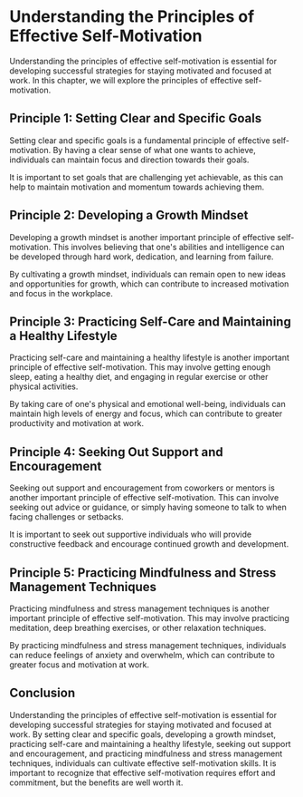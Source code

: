 Understanding the Principles of Effective Self-Motivation
============================================================================================================

Understanding the principles of effective self-motivation is essential for developing successful strategies for staying motivated and focused at work. In this chapter, we will explore the principles of effective self-motivation.

Principle 1: Setting Clear and Specific Goals
---------------------------------------------

Setting clear and specific goals is a fundamental principle of effective self-motivation. By having a clear sense of what one wants to achieve, individuals can maintain focus and direction towards their goals.

It is important to set goals that are challenging yet achievable, as this can help to maintain motivation and momentum towards achieving them.

Principle 2: Developing a Growth Mindset
----------------------------------------

Developing a growth mindset is another important principle of effective self-motivation. This involves believing that one's abilities and intelligence can be developed through hard work, dedication, and learning from failure.

By cultivating a growth mindset, individuals can remain open to new ideas and opportunities for growth, which can contribute to increased motivation and focus in the workplace.

Principle 3: Practicing Self-Care and Maintaining a Healthy Lifestyle
---------------------------------------------------------------------

Practicing self-care and maintaining a healthy lifestyle is another important principle of effective self-motivation. This may involve getting enough sleep, eating a healthy diet, and engaging in regular exercise or other physical activities.

By taking care of one's physical and emotional well-being, individuals can maintain high levels of energy and focus, which can contribute to greater productivity and motivation at work.

Principle 4: Seeking Out Support and Encouragement
--------------------------------------------------

Seeking out support and encouragement from coworkers or mentors is another important principle of effective self-motivation. This can involve seeking out advice or guidance, or simply having someone to talk to when facing challenges or setbacks.

It is important to seek out supportive individuals who will provide constructive feedback and encourage continued growth and development.

Principle 5: Practicing Mindfulness and Stress Management Techniques
--------------------------------------------------------------------

Practicing mindfulness and stress management techniques is another important principle of effective self-motivation. This may involve practicing meditation, deep breathing exercises, or other relaxation techniques.

By practicing mindfulness and stress management techniques, individuals can reduce feelings of anxiety and overwhelm, which can contribute to greater focus and motivation at work.

Conclusion
----------

Understanding the principles of effective self-motivation is essential for developing successful strategies for staying motivated and focused at work. By setting clear and specific goals, developing a growth mindset, practicing self-care and maintaining a healthy lifestyle, seeking out support and encouragement, and practicing mindfulness and stress management techniques, individuals can cultivate effective self-motivation skills. It is important to recognize that effective self-motivation requires effort and commitment, but the benefits are well worth it.
